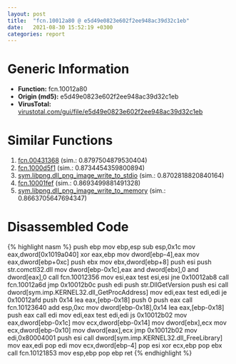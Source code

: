 ```yaml
---
layout: post
title:  "fcn.10012a80 @ e5d49e0823e602f2ee948ac39d32c1eb"
date:   2021-08-30 15:52:19 +0300
categories: report
---
```


# Generic Information
- **Function:** fcn.10012a80
- **Origin (md5):** e5d49e0823e602f2ee948ac39d32c1eb
- **VirusTotal:** [virustotal.com/gui/file/e5d49e0823e602f2ee948ac39d32c1eb][virustotal_ref]



# Similar Functions

1. [fcn.00431368][similar_1_ref] (sim.: 0.8797504879530404)
2. [fcn.1000d5f1][similar_2_ref] (sim.: 0.8734454359800894)
3. [sym.libpng.dll\_png\_image\_write\_to\_stdio][similar_3_ref] (sim.: 0.8702818820840164)
4. [fcn.10001fef][similar_4_ref] (sim.: 0.8693499881491328)
5. [sym.libpng.dll\_png\_image\_write\_to\_memory][similar_5_ref] (sim.: 0.8663705647694347)


# Disassembled Code

{% highlight nasm %}
push ebp
mov ebp,esp
sub esp,0x1c
mov eax,dword[0x1019a040]
xor eax,ebp
mov dword[ebp-4],eax
mov eax,dword[ebp+0xc]
push ebx
mov ebx,dword[ebp+8]
push esi
push str.comctl32.dll
mov dword[ebp-0x1c],eax
and dword[ebx],0
and dword[eax],0
call fcn.10012356
mov esi,eax
test esi,esi
jne 0x10012ab8
call fcn.10012a6d
jmp 0x10012b0c
push edi
push str.DllGetVersion
push esi
call dword[sym.imp.KERNEL32.dll_GetProcAddress]
mov edi,eax
test edi,edi
je 0x10012afd
push 0x14
lea eax,[ebp-0x18]
push 0
push eax
call fcn.10123640
add esp,0xc
mov dword[ebp-0x18],0x14
lea eax,[ebp-0x18]
push eax
call edi
mov edi,eax
test edi,edi
js 0x10012b02
mov eax,dword[ebp-0x1c]
mov ecx,dword[ebp-0x14]
mov dword[ebx],ecx
mov ecx,dword[ebp-0x10]
mov dword[eax],ecx
jmp 0x10012b02
mov edi,0x80004001
push esi
call dword[sym.imp.KERNEL32.dll_FreeLibrary]
mov eax,edi
pop edi
mov ecx,dword[ebp-4]
pop esi
xor ecx,ebp
pop ebx
call fcn.10121853
mov esp,ebp
pop ebp
ret 
{% endhighlight %}


[similar_1_ref]: /report/fcn.00431368@9c2b894b84f59672d8be2e984066f76f
[similar_2_ref]: /report/fcn.1000d5f1@e5d49e0823e602f2ee948ac39d32c1eb
[similar_3_ref]: /report/sym.libpng.dll_png_image_write_to_stdio@8612a093e960bd1a5a7c69fa18a840d3
[similar_4_ref]: /report/fcn.10001fef@481b545f5c18f2fce1caac67ddc419e8
[similar_5_ref]: /report/sym.libpng.dll_png_image_write_to_memory@8612a093e960bd1a5a7c69fa18a840d3
[virustotal_ref]: https://www.virustotal.com/gui/file/e5d49e0823e602f2ee948ac39d32c1eb